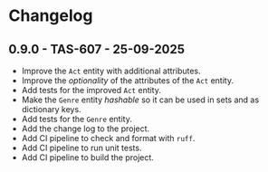 # Changelog

## 0.9.0 - TAS-607 - 25-09-2025
  - Improve the `Act` entity with additional attributes.
  - Improve the _optionality_ of the attributes of the `Act` entity.
  - Add tests for the improved `Act` entity.
  - Make the `Genre` entity _hashable_ so it can be used in sets and as dictionary keys.
  - Add tests for the `Genre` entity.
  - Add the change log to the project.
  - Add CI pipeline to check and format with `ruff`.
  - Add CI pipeline to run unit tests.
  - Add CI pipeline to build the project.
